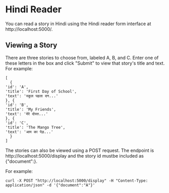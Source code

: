 # Hindi Reader

You can read a story in Hindi using the Hindi reader form interface at http://localhost:5000/.


## Viewing a Story

There are three stories to choose from, labeled A, B, and C. Enter one of these letters in the box and click "Submit" to view that story's title and text. For example:

```
[ 
  {
'id': 'A',
'title': 'First Day of School',
'text': 'स्कूल पहला दन...'
}, {
'id': 'B',
'title': 'My Friends',
'text': 'मेरे दोस्त...'
}, {
'id': 'C',
'title': 'The Mango Tree',
'text': 'आम का पेड़...'
  }
]
```

The stories can also be viewed using a POST request. The endpoint is http://localhost:5000/display and the story id mustbe included as {"document":<letter>}.


For example:

```
curl -X POST "http://localhost:5000/display" -H "Content-Type: application/json" -d '{"document":"A"}'
```
